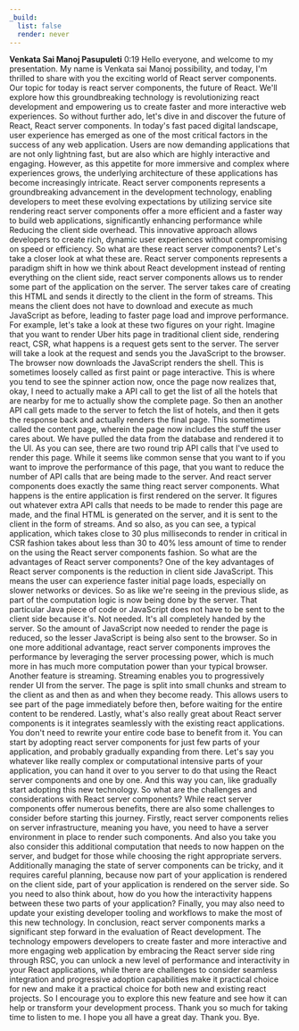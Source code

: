 ```yaml
---
_build:
  list: false
  render: never
---
```


**Venkata Sai Manoj Pasupuleti**  0:19
Hello everyone, and welcome to my presentation. My name is Venkata sai Manoj possibility, and today, I'm thrilled to share with you the exciting world of React server components. Our topic for today is react server components, the future of React. We'll explore how this groundbreaking technology is revolutionizing react development and empowering us to create faster and more interactive web experiences. So without further ado, let's dive in and discover the future of React, React server components. In today's fast paced digital landscape, user experience has emerged as one of the most critical factors in the success of any web application. Users are now demanding applications that are not only lightning fast, but are also which are highly interactive and engaging. However, as this appetite for more immersive and complex where experiences grows, the underlying architecture of these applications has become increasingly intricate. React server components represents a groundbreaking advancement in the development technology, enabling developers to meet these evolving expectations by utilizing service site rendering react server components offer a more efficient and a faster way to build web applications, significantly enhancing performance while Reducing the client side overhead. This innovative approach allows developers to create rich, dynamic user experiences without compromising on speed or efficiency. So what are these react server components? Let's take a closer look at what these are. React server components represents a paradigm shift in how we think about React development instead of renting everything on the client side, react server components allows us to render some part of the application on the server. The server takes care of creating this HTML and sends it directly to the client in the form of streams. This means the client does not have to download and execute as much JavaScript as before, leading to faster page load and improve performance. For example, let's take a look at these two figures on your right. Imagine that you want to render Uber hits page in traditional client side, rendering react, CSR, what happens is a request gets sent to the server. The server will take a look at the request and sends you the JavaScript to the browser. The browser now downloads the JavaScript renders the shell. This is sometimes loosely called as first paint or page interactive. This is where you tend to see the spinner action now, once the page now realizes that, okay, I need to actually make a API call to get the list of all the hotels that are nearby for me to actually show the complete page. So then an another API call gets made to the server to fetch the list of hotels, and then it gets the response back and actually renders the final page. This sometimes called the content page, wherein the page now includes the stuff the user cares about. We have pulled the data from the database and rendered it to the UI. As you can see, there are two round trip API calls that I've used to render this page. While it seems like common sense that you want to if you want to improve the performance of this page, that you want to reduce the number of API calls that are being made to the server. And react server components does exactly the same thing react server components. What happens is the entire application is first rendered on the server. It figures out whatever extra API calls that needs to be made to render this page are made, and the final HTML is generated on the server, and it is sent to the client in the form of streams. And so also, as you can see, a typical application, which takes close to 30 plus milliseconds to render in critical in CSR fashion takes about less than 30 to 40% less amount of time to render on the using the React server components fashion. So what are the advantages of React server components? One of the key advantages of React server components is the reduction in client side JavaScript. This means the user can experience faster initial page loads, especially on slower networks or devices. So as like we're seeing in the previous slide, as part of the computation logic is now being done by the server. That particular Java piece of code or JavaScript does not have to be sent to the client side because it's. Not needed. It's all completely handed by the server. So the amount of JavaScript now needed to render the page is reduced, so the lesser JavaScript is being also sent to the browser. So in one more additional advantage, react server components improves the performance by leveraging the server processing power, which is much more in has much more computation power than your typical browser. Another feature is streaming. Streaming enables you to progressively render UI from the server. The page is split into small chunks and stream to the client as and then as and when they become ready. This allows users to see part of the page immediately before then, before waiting for the entire content to be rendered. Lastly, what's also really great about React server components is it integrates seamlessly with the existing react applications. You don't need to rewrite your entire code base to benefit from it. You can start by adopting react server components for just few parts of your application, and probably gradually expanding from there. Let's say you whatever like really complex or computational intensive parts of your application, you can hand it over to you server to do that using the React server components and one by one. And this way you can, like gradually start adopting this new technology. So what are the challenges and considerations with React server components? While react server components offer numerous benefits, there are also some challenges to consider before starting this journey. Firstly, react server components relies on server infrastructure, meaning you have, you need to have a server environment in place to render such components. And also you take you also consider this additional computation that needs to now happen on the server, and budget for those while choosing the right appropriate servers. Additionally managing the state of server components can be tricky, and it requires careful planning, because now part of your application is rendered on the client side, part of your application is rendered on the server side. So you need to also think about, how do you how the interactivity happens between these two parts of your application? Finally, you may also need to update your existing developer tooling and workflows to make the most of this new technology. In conclusion, react server components marks a significant step forward in the evaluation of React development. The technology empowers developers to create faster and more interactive and more engaging web application by embracing the React server side ring through RSC, you can unlock a new level of performance and interactivity in your React applications, while there are challenges to consider seamless integration and progressive adoption capabilities make it practical choice for new and make it a practical choice for both new and existing react projects. So I encourage you to explore this new feature and see how it can help or transform your development process. Thank you so much for taking time to listen to me. I hope you all have a great day. Thank you. Bye.
